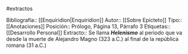 #extractos 

Bibliografía:: [[Enquiridion|Enquiridion]]
Autor:: [[Sobre Epicteto]]
Tipo:: [[Anotaciones]]
Posición:: Prólogo, Página 13, Párrafo 3
Etiquetas:: [[Desarrollo Personal]]
Extracto:: Se llama ***Helenismo*** al periodo que va desde la muerte de Alejandro Magno (323 a.C.) al final de la república romana (31 a.C.)
